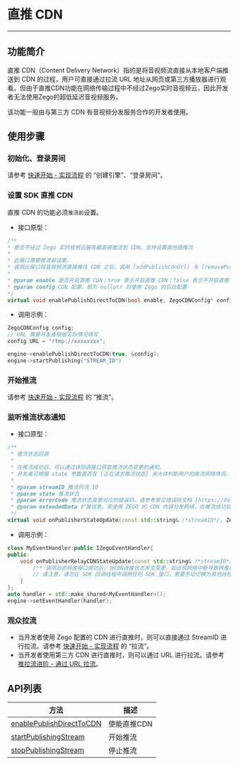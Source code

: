 # 直推 CDN

---

## 功能简介

直推 CDN（Content Delivery Network）指的是将音视频流直接从本地客户端推送到 CDN 的过程，用户可直接通过拉流 URL 地址从网页或第三方播放器进行观看。但由于直推CDN功能在网络传输过程中不经过Zego实时音视频云，因此开发者无法使用Zego的超低延迟音视频服务。

该功能一般由与第三方 CDN 有音视频分发服务合作的开发者使用。

## 使用步骤

### 初始化、登录房间

请参考 [快速开始 - 实现流程](/real-time-video-linux-cpp/quick-start/implementing-video-call#创建引擎) 的 “创建引擎”、“登录房间”。

### 设置 SDK 直推 CDN

直推 CDN 的功能必须`推流前`设置。

- 接口原型：

```cpp
/**
* 是否不经过 Zego 实时视频云服务器直接推流到 CDN，支持设置其他路推流
*
* 此接口需要推流前设置。
* 调用此接口将音视频流直接推往 CDN 之后，调用 [addPublishCdnUrl] 与 [removePublishCdnUrl] 动态转推至 CDN 不再生效，因为这两个接口是从 ZEGO 实时音视频云将音视频流转推或停止转推到 CDN，若直接音视频流直接推往 CDN 将无法通过 ZEGO 实时音视频云将音视频流再动态转推至 CDN。
*
* @param enable 是否开启直推 CDN；true 表示开启直推 CDN；false 表示不开启直推 CDN；默认为 false
* @param config CDN 配置，若为 nullptr 则使用 Zego 的后台配置
*/
virtual void enablePublishDirectToCDN(bool enable, ZegoCDNConfig* config);
```

- 调用示例：

```cpp
ZegoCDNConfig config;
// URL 需要开发者根据实际情况填写
config.URL = "rtmp://xxxxxxxx";

engine->enablePublishDirectToCDN(true, &config);
engine->startPublishing("STREAM_ID")
```

### 开始推流

请参考 [快速开始 - 实现流程](/real-time-video-linux-cpp/quick-start/implementing-video-call#推流) 的 “推流”。

### 监听推流状态通知

- 接口原型：

```cpp
/**
 * 推流状态回调
 *
 * 在推流成功后，可以通过该回调接口获取推流状态变更的通知。
 * 开发者可根据 state 参数是否在 [正在请求推流状态] 来大体判断用户的推流网络情况。
 *
 * @param streamID 推流的流 ID
 * @param state 推流状态
 * @param errorCode 推流状态变更对应的错误码。请参考常见错误码文档 [https://doc-zh.zego.im/real-time-video-windows-cpp/client-sdk/error-code.html]
 * @param extendedData 扩展信息。若使用 ZEGO 的 CDN 内容分发网络，在推流成功后，该参数的内容的键为 flv_url_list，rtmp_url_list，hls_url_list。这些对应 flv、rtmp、hls协议的拉流url。若是未使用 ZEGO 的 CDN，不需关注该参数。
 */
virtual void onPublisherStateUpdate(const std::string& /*streamID*/, ZegoPublisherState /*state*/, int /*errorCode*/, const std::string& /*extendedData*/);
```

- 调用示例：

```cpp
class MyEventHandler:public IZegoEventHandler{
public:
    void onPublisherRelayCDNStateUpdate(const std::string& /*streamID*/, const std::vector<ZegoStreamRelayCDNInfo>& /*streamInfoList*/) {
        /** 调用动态转推接口成功后，当CDN连接状态发生变更，如出现网络中断导致转推异常等情况，SDK在重试转推的同时，会通过该回调通知 */
        // 请注意，请勿在 SDK 回调线程中调用任何 SDK 接口，需要手动切换为其他线程，否则会产生死锁
    }
};
auto handler = std::make_shared<MyEventHandler>();
engine->setEventHandler(handler);
```

### 观众拉流

- 当开发者使用 Zego 配置的 CDN 进行直推时，则可以直接通过 StreamID 进行拉流。请参考 [快速开始 - 实现流程](/real-time-video-linux-cpp/quick-start/implementing-video-call#拉流) 的 “拉流”。
- 当开发者使用第三方 CDN 进行直推时，则可以通过 URL 进行拉流。请参考 [推拉流进阶 - 通过 URL 拉流](/real-time-video-linux-cpp/live-streaming/playing-stream-by-url)。

## API列表

| 方法 | 描述 |
|-------|--------|
| [enablePublishDirectToCDN](https://doc-zh.zego.im/article/api?doc=Express_Video_SDK_API~CPP_linux~class~zego-express-i-zego-express-engine#enable-publish-direct-to-cdn) | 使能直推CDN |
| [startPublishingStream](https://doc-zh.zego.im/article/api?doc=Express_Video_SDK_API~CPP_linux~class~zego-express-i-zego-express-engine#start-publishing-stream) | 开始推流 |
| [stopPublishingStream](https://doc-zh.zego.im/article/api?doc=Express_Video_SDK_API~CPP_linux~class~zego-express-i-zego-express-engine#stop-publishing-stream) | 停止推流 |
